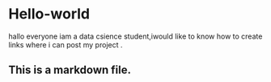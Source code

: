 # Hello-world
hallo everyone
iam a data csience student,iwould like to know how to create links where i can post my project .
## This is a markdown file.
